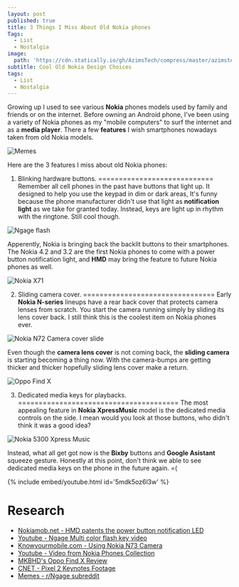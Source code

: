 ```yaml
---
layout: post
published: true
title: 3 Things I Miss About Old Nokia phones
Tags:
  - List
  - Nostalgia
image: 
  path: 'https://cdn.statically.io/gh/AzimsTech/compress/master/azimstech.github.io/RJ7Va71.png'
subtitle: Cool Old Nokia Design Choices
tags:
  - List
  - Nostalgia
---
```

Growing up I used to see various **Nokia** phones models used by family and friends or on the internet. Before owning an Android phone, I've been using a variety of Nokia phones as my "mobile computers" to surf the internet and as a **media player**. There a few **features** I wish smartphones nowadays taken from old Nokia models.

![Memes](https://cdn.statically.io/gh/AzimsTech/compress/master/azimstech.github.io/6jsbcarjzdl21.jpg)

Here are the 3 features I miss about old Nokia phones:


1) Blinking hardware buttons.
============================
Remember all cell phones in the past have buttons that light up. It designed to help you use the keypad in dim or dark areas, It's funny because the phone manufacturer didn't use that light as **notification light** as we take for granted today. Instead, keys are light up in rhythm with the ringtone. Still cool though.

![Ngage flash](https://cdn.statically.io/gh/AzimsTech/compress/master/azimstech.github.io/eLOG4FU.gif)

Apperently, Nokia is bringing back the backlit buttons to their smartphones. The Nokia 4.2 and 3.2 are the first Nokia phones to come with a power button notification light, and **HMD** may bring the feature to future Nokia phones as well.

![Nokia X71](https://cdn.statically.io/gh/AzimsTech/compress/master/azimstech.github.io/8YdbUAF.png)

2) Sliding camera cover.
================================
Early **Nokia N-series** lineups have a rear back cover that protects camera lenses from scratch. You start the camera running simply by sliding its lens cover back. I still think this is the coolest item on Nokia phones ever.

![Nokia N72 Camera cover slide](https://cdn.statically.io/gh/AzimsTech/compress/master/azimstech.github.io/JfokvAr.gif)

Even though the **camera lens cover** is not coming back, the **sliding camera** is starting becoming a thing now. With the camera-bumps are getting thicker and thicker hopefully sliding lens cover make a return.

![Oppo Find X](https://cdn.statically.io/gh/AzimsTech/compress/master/azimstech.github.io/8Gf950F.gif)

3) Dedicated media keys for playbacks.
=======================================
The most appealing feature in **Nokia XpressMusic** model is the dedicated media controls on the side. I mean would you look at those buttons, who didn't think it was a good idea?

![Nokia 5300 Xpress Music](https://cdn.statically.io/gh/AzimsTech/compress/master/azimstech.github.io/zLMJteH.gif)

Instead, what all get got now is the **Bixby** buttons and **Google Asistant** squeeze gesture. Honestly at this point, don't think we able to see dedicated media keys on the phone in the future again. =(

{% include embed/youtube.html id='5mdk5oz6l3w' %}

Research
=============
- [Nokiamob.net - HMD patents the power button notification LED](https://nokiamob.net/2019/03/10/hmd-patents-the-power-button-notification-led-as-well-as-designs-of-nokia-4-2-and-210/)
- [Youtube - Ngage Multi color flash key video](https://www.youtube.com/watch?v=uN0wNFwM6yo)
- [Knowyourmobile.com - Using Nokia N73 Camera](https://www.knowyourmobile.com/nokia/n73/2172/using-nokia-n73s-camera)
- [Youtube - Video from Nokia Phones Collection](https://www.youtube.com/channel/UCNDyk1vxD-LOiWNZayhj44A)
- [MKBHD's Oppo Find X Review](https://www.youtube.com/watch?v=GRSfvePdhPA&t=169s)
- [CNET - Pixel 2 Keynotes Footage](https://www.youtube.com/watch?v=5mdk5oz6l3w)
- [Memes - r/Ngage subreddit](https://www.reddit.com/r/ngage/)
